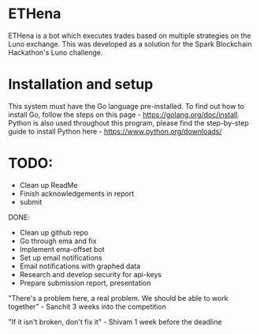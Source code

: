 # ETHena

ETHena is a bot which executes trades based on multiple strategies on the Luno exchange. This was developed as a solution for the Spark Blockchain Hackathon's Luno challenge.

# Installation and setup

This system must have the Go language pre-installed. To find out how to install Go, follow the steps on this page - https://golang.org/doc/install. Python is also used throughout this program, please find the step-by-step guide to install Python here - https://www.python.org/downloads/


# TODO:
  - Clean up ReadMe
  - Finish acknowledgements in report
  - submit


DONE:
  - Clean up github repo
  - Go through ema and fix
  - Implement ema-offset bot
  - Set up email notifications
  - Email notifications with graphed data
  - Research and develop security for api-keys
  - Prepare submission report, presentation
  
"There's a problem here, a real problem. We should be able to work together"
                                              - Sanchit 3 weeks into the competition
                                              
"If it isn't broken, don't fix it" 
                                              - Shivam 1 week before the deadline
